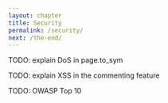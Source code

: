```yaml
---
layout: chapter
title: Security
permalink: /security/
next: /the-end/
---
```


TODO: explain DoS in page.to_sym

TODO: explain XSS in the commenting feature

TODO: OWASP Top 10
